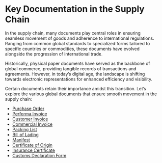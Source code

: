 # Key Documentation in the Supply Chain

In the supply chain, many documents play central roles in ensuring seamless movement of goods and adherence to international regulations. Ranging from common global standards to specialized forms tailored to specific countries or commodities, these documents have evolved alongside the progression of international trade.

Historically, physical paper documents have served as the backbone of global commerce, providing tangible records of transactions and agreements. However, in today’s digital age, the landscape is shifting towards electronic representations for enhanced efficiency and visibility.

Certain documents retain their importance amidst this transition. Let’s explore the various global documents that ensure smooth movement in the supply chain:

+ [Purchase Order](<Key Documents/PO.md>)
+ [Performa Invoice](<Key Documents/PI.md>)
+ [Customer Invoice](<Key Documents/CI.md>)
+ [Commercial Invoice](<Key Documents/ComI.md>)
+ [Packing List](<Key Documents/PL.md>)
+ [Bill of Lading](<Key Documents/BIL.md>)
+ [Manifest](<Key Documents/Man.md>)
+ [Certificate of Origin](<Key Documents/CI.md>)
+ [Insurance Certificate](<Key Documents/IC.md>)
+ [Customs Declaration Form](<Key Documents/CDF.md>)
